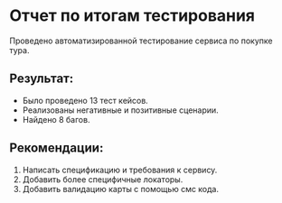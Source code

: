 # Отчет по итогам тестирования

Проведено автоматизированной тестирование сервиса по покупке тура.

## Результат:
- Было проведено 13 тест кейсов. 
- Реализованы негативные и позитивные сценарии.
- Найдено 8 багов.


## Рекомендации:
1. Написать спецификацию и требования к сервису.
2. Добавить более специфичные локаторы.
3. Добавить валидацию карты с помощью смс кода.


